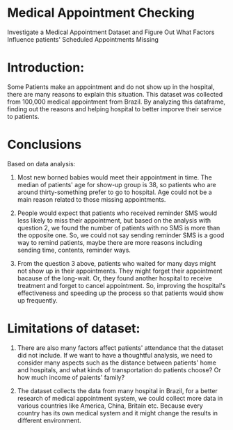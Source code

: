 # Medical Appointment Checking
 Investigate a Medical Appointment Dataset and Figure Out What Factors Influence patients' Scheduled Appointments Missing
 
 # Introduction:
Some Patients make an appointment and do not show up in the hospital, there are many reasons to explain this situation. This dataset was collected from 100,000 medical appointment from Brazil. By analyzing this dataframe, finding out the reasons and helping hospital to better imporve their service to patients.

# Conclusions
Based on data analysis:

1. Most new borned babies would meet their appointment in time. The median of patients' age for show-up group is 38, so patients who are around thirty-something prefer to go to hospital. Age could not be a main reason related to those missing appointments.

2. People would expect that patients who received reminder SMS would less likely to miss their appointment, but based on the analysis with question 2, we found the number of patients with no SMS is more than the opposite one. So, we could not say sending reminder SMS is a good way to remind patients, maybe there are more reasons including sending time, contents, reminder ways.

3. From the question 3 above, patients who waited for many days might not show up in their appointments. They might forget their appointment bacause of the long-wait. Or, they found another hospital to receive treatment and forget to cancel appointment. So, improving the hospital's effectiveness and speeding up the process so that patients would show up frequently.

# Limitations of dataset:
1. There are also many factors affect patients' attendance that the dataset did not include. If we want to have a thoughtful analysis, we need to consider many aspects such as the distance between patients' home and hospitals, and what kinds of transportation do patients choose? Or how much income of paients' family?

2. The dataset collects the data from many hospital in Brazil, for a better research of medical appointment system, we could collect more data in various countries like America, China, Britain etc. Because every country has its own medical system and it might change the results in different environment.

